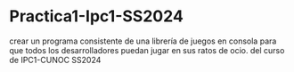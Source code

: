 # Practica1-Ipc1-SS2024
 crear un programa consistente de una librería de juegos en consola para que todos los desarrolladores puedan jugar en sus ratos de ocio. del curso de IPC1-CUNOC SS2024

